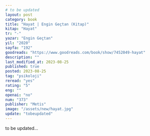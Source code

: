 ```yaml
---
# to be updated
layout: post
category: book
title: "Hayat | Engin Geçtan (Kitap)"
kitap: "Hayat"
tr: "-"
yazar: "Engin Geçtan"
yil: "2020"
sayfa: "192"
goodreads: "https://www.goodreads.com/book/show/7452049-hayat"
description: ""
last_modified_at: 2023-08-25
published: true
posted: 2023-08-25
tag: "psikoloji"
reread: "yes"
rating: "5"
eng: ""
openai: "no"
num: "373"
publisher: "Metis"
image: "/assets/new/hayat.jpg"
update: "tobeupdated"
---
```


to be updated...

